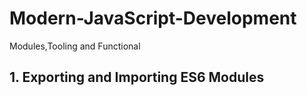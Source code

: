 # Modern-JavaScript-Development
Modules,Tooling and Functional

## 1. Exporting and Importing ES6 Modules
